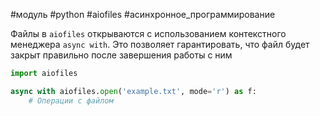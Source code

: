 #модуль #python #aiofiles #асинхронное_программирование

Файлы в `aiofiles` открываются с использованием контекстного менеджера `async with`. Это позволяет гарантировать, что файл будет закрыт правильно после завершения работы с ним
```python
import aiofiles

async with aiofiles.open('example.txt', mode='r') as f:
    # Операции с файлом
```